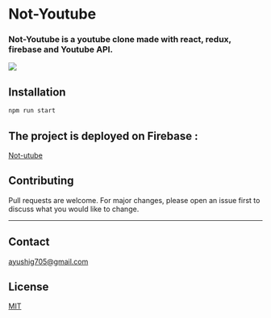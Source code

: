 # Not-Youtube

### Not-Youtube is a youtube clone made with react, redux, firebase and Youtube API. 


![](https://i.ytimg.com/vi/Mos5QJAje28/hq720.jpg?sqp=-oaymwEcCNAFEJQDSFXyq4qpAw4IARUAAIhCGAFwAcABBg==&rs=AOn4CLCFbVeOdpHjPmjEkLBCOpvPJC5eMg)

## Installation

```bash
npm run start
```

## The project is deployed on Firebase : 
[Not-utube](https://not-yt.web.app/)


## Contributing
Pull requests are welcome. For major changes, please open an issue first to discuss what you would like to change.

--- 
## Contact
ayushig705@gmail.com


## License
[MIT](https://choosealicense.com/licenses/mit/)
